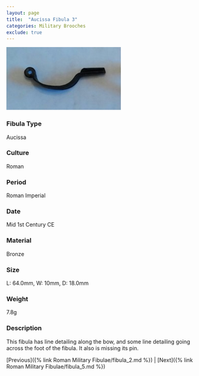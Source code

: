 ```yaml
---
layout: page
title:  "Aucissa Fibula 3"
categories: Military Brooches
exclude: true
---
```


<img src="fibula/aucissa-3.jpg" alt="photo" width= "300px">

### Fibula Type
Aucissa
### Culture
Roman
### Period
 Roman Imperial
### Date
 Mid 1st Century CE
### Material
 Bronze
### Size
L: 64.0mm, W: 10mm, D: 18.0mm
### Weight
7.8g
### Description
This fibula has line detailing along the bow, and some line detailing going across the foot of the fibula. It also is missing its pin.

[Previous]({% link Roman Military Fibulae/fibula_2.md %}) | [Next]({% link Roman Military Fibulae/fibula_5.md %})
